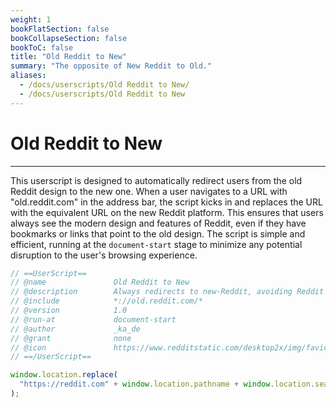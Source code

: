 ```yaml
---
weight: 1
bookFlatSection: false
bookCollapseSection: false
bookToC: false
title: "Old Reddit to New"
summary: "The opposite of New Reddit to Old."
aliases:
  - /docs/userscripts/Old Reddit to New/
  - /docs/userscripts/Old Reddit to New
---
```


<!--markdownlint-disable MD025 MD033 -->

# Old Reddit to New

---

This userscript is designed to automatically redirect users from the old Reddit design to the new one. When a user navigates to a URL with "old.reddit.com" in the address bar, the script kicks in and replaces the URL with the equivalent URL on the new Reddit platform. This ensures that users always see the modern design and features of Reddit, even if they have bookmarks or links that point to the old design. The script is simple and efficient, running at the `document-start` stage to minimize any potential disruption to the user's browsing experience.

```js
// ==UserScript==
// @name               Old Reddit to New
// @description        Always redirects to new-Reddit, avoiding Reddit's old design.
// @include            *://old.reddit.com/*
// @version            1.0
// @run-at             document-start
// @author             _ka_de
// @grant              none
// @icon               https://www.redditstatic.com/desktop2x/img/favicon/apple-icon-76x76.png
// ==/UserScript==

window.location.replace(
  "https://reddit.com" + window.location.pathname + window.location.search,
);
```

